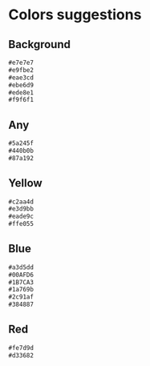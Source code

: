# Colors suggestions

## Background

```txt
#e7e7e7
#e9fbe2
#eae3cd
#ebe6d9
#ede8e1
#f9f6f1
```

## Any

```txt
#5a245f
#440b0b
#87a192
```

## Yellow

```txt
#c2aa4d
#e3d9bb
#eade9c
#ffe055
```

## Blue

```txt
#a3d5dd
#00AFD6
#1B7CA3
#1a769b
#2c91af
#384887
```

## Red

```txt
#fe7d9d
#d33682
```